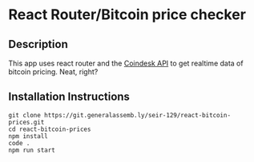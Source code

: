 # React Router/Bitcoin price checker 

## Description
This app uses react router and the [Coindesk API](https://www.coindesk.com/api/) to get realtime data of bitcoin pricing. Neat, right?

## Installation Instructions

```
git clone https://git.generalassemb.ly/seir-129/react-bitcoin-prices.git
cd react-bitcoin-prices
npm install
code .
npm run start
```
